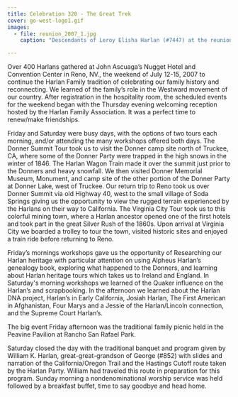```yaml
---
title: Celebration 320 - The Great Trek
cover: go-west-logo1.gif
images:
  - file: reunion_2007_1.jpg
    caption: "Descendants of Leroy Elisha Harlan (#7447) at the reunion picnic. Leroy’s father, Elisha Harlan (#2995) came to California at the age of 8 in the George Harlan wagon train."

---
```

Over 400 Harlans gathered at John Ascuaga’s Nugget Hotel and Convention Center in Reno, NV., the weekend of July 12-15, 2007 to continue the Harlan Family tradition of celebrating our family history and reconnecting. We learned of the family’s role in the Westward movement of our country.  After registration in the hospitality room, the scheduled events for the weekend began with the Thursday evening welcoming reception hosted by the Harlan Family Association.  It was a perfect time to renew/make friendships.

Friday and Saturday were busy days, with the options of two tours each morning, and/or attending the many workshops offered both days.  The Donner Summit Tour took us to visit the Donner camp site north of Truckee, CA, where some of the Donner Party were trapped in the high snows in the winter of 1846.  The Harlan Wagon Train made it over the summit just prior to the Donners and heavy snowfall.  We then visited Donner Memorial Museum, Monument, and camp site of the other portion of the Donner Party at Donner Lake, west of Truckee.  Our return trip to Reno took us over Donner Summit via old Highway 40, west to the small village of Soda Springs giving us the opportunity to view the rugged terrain experienced by the Harlans on their way to California.  The Virginia City Tour took us to this colorful mining town, where a Harlan ancestor opened one of the first hotels and took part in the great Silver  Rush of the 1860s.  Upon arrival at Virginia City we boarded a trolley to tour the town, visited historic sites and enjoyed a train ride before returning to Reno.

Friday’s mornings workshops gave us the opportunity of Researching our Harlan heritage with particular attention on using Alpheus Harlan’s genealogy book, exploring what happened to the Donners, and learning about Harlan heritage tours which takes us to Ireland and England. In Saturday's morning workshops we learned of the Quaker influence on the Harlan’s and scrapbooking.  In the afternoon we learned about the Harlan DNA project, Harlan’s in Early California, Josiah Harlan, The First American in Afghanistan, Four Marys and a Jessie of the Harlan/Lincoln connection, and the Supreme Court Harlan’s.

The big event Friday afternoon was the traditional family picnic held in the Peavine Pavilion at Rancho San Rafael Park.

Saturday closed the day with the traditional banquet and program given by William K. Harlan, great-great-grandson of George (#852) with slides and narration of the California/Oregon Trail and the Hastings Cutoff route taken by the Harlan Party. William had traveled this route in preparation for this program.  Sunday morning a nondenominational worship service was held followed by a breakfast buffet, time to say goodbye and head home.